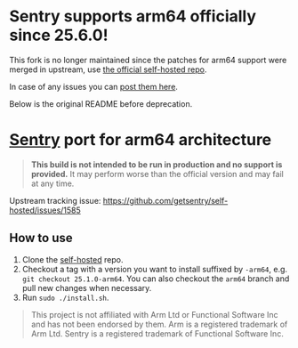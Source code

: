 # Sentry supports arm64 officially since 25.6.0!

This fork is no longer maintained since the patches for arm64 support were merged in upstream, use [the official self-hosted repo](https://github.com/getsentry/self-hosted).

In case of any issues you can [post them here](https://github.com/getsentry/self-hosted/issues/1585).

Below is the original README before deprecation.

# [Sentry](https://github.com/getsentry) port for arm64 architecture

> **This build is not intended to be run in production and no support is provided.** It may perform worse than the official version and may fail at any time.

Upstream tracking issue: https://github.com/getsentry/self-hosted/issues/1585

## How to use

1. Clone the [self-hosted](https://github.com/Sentry-ARM/self-hosted) repo.
2. Checkout a tag with a version you want to install suffixed by `-arm64`, e.g. `git checkout 25.1.0-arm64`. You can also checkout the `arm64` branch and pull new changes when necessary.
3. Run `sudo ./install.sh`.

> This project is not affiliated with Arm Ltd or Functional Software Inc and has not been endorsed by them. Arm is a registered trademark of Arm Ltd. Sentry is a registered trademark of Functional Software Inc.
